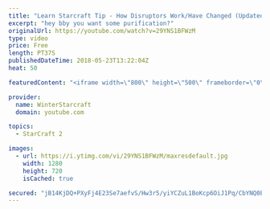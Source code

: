 ```yaml
---
title: "Learn Starcraft Tip - How Disruptors Work/Have Changed (Updated Patch 4.0 2018)"
excerpt: "hey bby you want some purification?"
originalUrl: https://youtube.com/watch?v=29YNS1BFWzM
type: video
price: Free
length: PT37S
publishedDateTime: 2018-05-23T13:22:04Z
heat: 50

featuredContent: "<iframe width=\"800\" height=\"500\" frameborder=\"0\" src=\"https://www.youtube.com/embed/29YNS1BFWzM\" allow=\"accelerometer; autoplay; encrypted-media; gyroscope; picture-in-picture\" allowfullscreen></iframe>"

provider:
  name: WinterStarcraft
  domain: youtube.com

topics:
  - StarCraft 2

images:
  - url: https://i.ytimg.com/vi/29YNS1BFWzM/maxresdefault.jpg
    width: 1280
    height: 720
    isCached: true

secured: "jB14KjDQ+PXyFj4E23Se7aefvS/Hw3r5/yiYCZuL1BoKcp6OiJ1Pq/CbYNQ0EwePuE11gUTMsTqKRbDigmQKKKIhGc5M4lWo/P51ExtTp1arzkMqnOZK8xGyh1953hJ+hqSZVxoggGdfl+LVuHWRpk6HB3vwOOnCUnLu5QFqqKrG6GaKrMV8XhqpwYoNWSC+tP2tybAFQcc+70Px/waM0ljiiGZ5DTcFAE93N39zJPzdx/5pDGU5ZIebfSzpUkdjaAHmmt6oyMjR1U7H/6OcrUnbkcVS0MWFPvfqs1KqmzrGQw7aGtw9N+9DX5RKM4kqUrkoCUmW3ZR6pkeILH9H5kAKZlbGg66agV2Vd9XIltwI4fhZM5IphQrxb9xr1KU7JtC2eWdBG/TVhcDAMolYD1EInF6FnbWol3/SdqeTcxQ=;S5hh7zrHC6nmEJnebR+jpw=="
---
```


